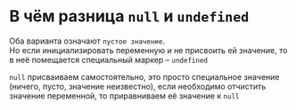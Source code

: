 # В чём разница `null` и `undefined`
Оба варианта означают `пустое значение`.  
Но если инициализировать переменную и не присвоить ей значение, то в неё помещается специальный маркер – `undefined`  

`null` присваиваем самостоятельно, это просто специальное значение (ничего, пусто, значение неизвестно), если необходимо отчистить 
значение переменной, то приравниваем её значение к `null`

